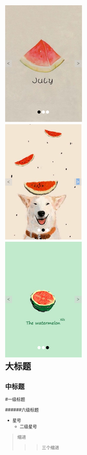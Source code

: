 ![图片1没显示吗？](/readme-pics/1.png)
![图片2没显示吗？](/readme-pics/2.png)
![图片3没显示吗？](/readme-pics/3.png)<br>
大标题<br>
=

中标题<br>
------

#一级标题<br>

######六级标题
* 星号
  * 二级星号
>缩进
>>>三个缩进
